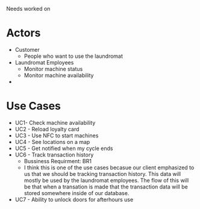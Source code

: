 Needs worked on
# Actors
- Customer
	- People who want to use the laundromat
- Laundromat Employees
	- Monitor machine status
	- Monitor machine availability 
- 
# Use Cases 
- UC1- Check machine availability
- UC2 - Reload loyalty card
- UC3 - Use NFC to start machines
- UC4 - See locations on a map
- UC5 - Get notified when my cycle ends
- UC6 - Track transaction history
  - Bussiness Requirment: BR1
  - I think this is one of the use cases becasue our client emphasized to us that we should be tracking transaction history.
    This data will mostly be used by the laundromat employees. The flow of this will be that when a transation is made that
    the transaction data will be stored somewhere inside of our database. 
- UC7 - Ability to unlock doors for afterhours use
